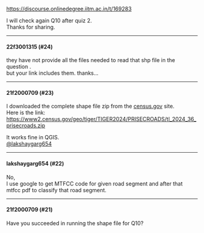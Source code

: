 https://discourse.onlinedegree.iitm.ac.in/t/169283

I will check again Q10 after quiz 2.<br/>
Thanks for sharing.</p><hr>

<h4>22f3001315 (#24)</h4>
<p>they have not provide all the files needed to read that shp file in the question .<br/>
but your link includes them. thanks…</p><hr>

<h4>21f2000709 (#23)</h4>
<p>I  downloaded the complete shape file zip from the <a href="http://census.gov" rel="noopener nofollow ugc">census.gov</a> site.<br/>
Here is the link: <a href="https://www2.census.gov/geo/tiger/TIGER2024/PRISECROADS/tl_2024_36_prisecroads.zip" rel="noopener nofollow ugc">https://www2.census.gov/geo/tiger/TIGER2024/PRISECROADS/tl_2024_36_prisecroads.zip</a></p>
<p>It works fine in QGIS.<br/>
<a class="mention" href="/u/lakshaygarg654">@lakshaygarg654</a></p><hr>

<h4>lakshaygarg654 (#22)</h4>
<p>No,<br/>
I use google to get MTFCC code for given road segment and  after that mtfcc pdf to classify that road segment.</p><hr>

<h4>21f2000709 (#21)</h4>
<p>Have you succeeded in running the shape file for Q10?